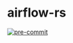 # airflow-rs

[![pre-commit](https://img.shields.io/badge/pre--commit-enabled-brightgreen?logo=pre-commit)](https://github.com/pre-commit/pre-commit)
